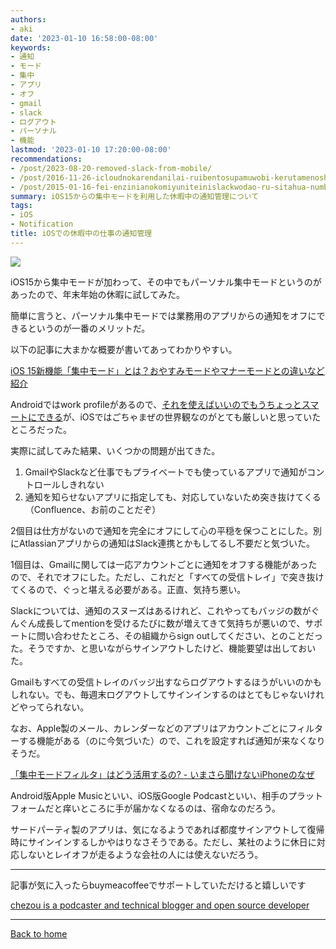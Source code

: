 ```yaml
---
authors:
- aki
date: '2023-01-10 16:58:00-08:00'
keywords:
- 通知
- モード
- 集中
- アプリ
- オフ
- gmail
- slack
- ログアウト
- パーソナル
- 機能
lastmod: '2023-01-10 17:20:00-08:00'
recommendations:
- /post/2023-08-20-removed-slack-from-mobile/
- /post/2016-11-26-icloudnokarendanilai-ruibentosupamuwobi-kerutamenoshe-ding-bian-geng/
- /post/2015-01-16-fei-enzinianokomiyuniteinislackwodao-ru-sitahua-number-ingress/
summary: iOS15からの集中モードを利用した休暇中の通知管理について
tags:
- iOS
- Notification
title: iOSでの休暇中の仕事の通知管理
---
```


![](https://images.unsplash.com/photo-1504507926084-34cf0b939964?ixlib=rb-4.0.3&q=80&fm=jpg&crop=entropy&cs=tinysrgb)

iOS15から集中モードが加わって、その中でもパーソナル集中モードというのがあったので、年末年始の休暇に試してみた。

簡単に言うと、パーソナル集中モードでは業務用のアプリからの通知をオフにできるというのが一番のメリットだ。

以下の記事に大まかな概要が書いてあってわかりやすい。

[iOS 15新機能「集中モード」とは？おやすみモードやマナーモードとの違いなど紹介](https://time-space.kddi.com/mobile/20220202/3256)

Androidではwork profileがあるので、[それを使えばいいのでもうちょっとスマートにできる](https://support.google.com/work/android/answer/7029561?hl=ja)が、iOSではごちゃまぜの世界観なのがとても厳しいと思っていたところだった。

実際に試してみた結果、いくつかの問題が出てきた。

1. GmailやSlackなど仕事でもプライベートでも使っているアプリで通知がコントロールしきれない
2. 通知を知らせないアプリに指定しても、対応していないため突き抜けてくる（Confluence、お前のことだぞ）

2個目は仕方がないので通知を完全にオフにして心の平穏を保つことにした。別にAtlassianアプリからの通知はSlack連携とかもしてるし不要だと気づいた。

1個目は、Gmailに関しては一応アカウントごとに通知をオフする機能があったので、それでオフにした。ただし、これだと「すべての受信トレイ」で突き抜けてくるので、ぐっと堪える必要がある。正直、気持ち悪い。

Slackについては、通知のスヌーズはあるけれど、これやってもバッジの数がぐんぐん成長してmentionを受けるたびに数が増えてきて気持ちが悪いので、サポートに問い合わせたところ、その組織からsign outしてください、とのことだった。そうですか、と思いながらサインアウトしたけど、機能要望は出しておいた。

Gmailもすべての受信トレイのバッジ出すならログアウトするほうがいいのかもしれない。でも、毎週末ログアウトしてサインインするのはとてもじゃないけれどやってられない。

なお、Apple製のメール、カレンダーなどのアプリはアカウントごとにフィルターする機能がある（のに今気づいた）ので、これを設定すれば通知が来なくなりそうだ。

[「集中モードフィルタ」はどう活用するの? - いまさら聞けないiPhoneのなぜ](https://news.mynavi.jp/article/20221014-iphone_why)

Android版Apple Musicといい、iOS版Google Podcastといい、相手のプラットフォームだと痒いところに手が届かなくなるのは、宿命なのだろう。

サードパーティ製のアプリは、気になるようであれば都度サインアウトして復帰時にサインインするしかやはりなさそうである。ただし、某社のように休日に対応しないとレイオフが走るような会社の人には使えないだろう。

---

記事が気に入ったらbuymeacoffeeでサポートしていただけると嬉しいです

[chezou is a podcaster and technical blogger and open source developer](https://www.buymeacoffee.com/chezou)

---

[Back to home](https://memo.chezo.uno/)